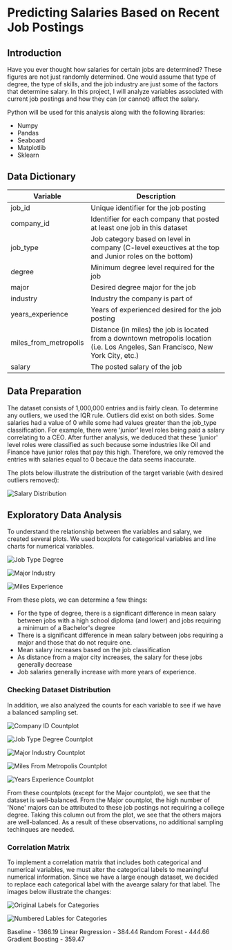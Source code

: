 # Predicting Salaries Based on Recent Job Postings

## Introduction
Have you ever thought how salaries for certain jobs are determined?  These figures are not just randomly determined.  One would assume that type of degree, the type of skills, and the job industry are just some of the factors that determine salary.  In this project, I will analyze variables associated with current job postings and how they can (or cannot) affect the salary.

Python will be used for this analysis along with the following libraries:
- Numpy
- Pandas
- Seaboard
- Matplotlib
- Sklearn

## Data Dictionary
| Variable | Description |
| -------- | ----------- |
| job_id | Unique identifier for the job posting |
| company_id | Identifier for each company that posted at least one job in this dataset |
| job_type | Job category based on level in company (C-level exeuctives at the top and Junior roles on the bottom) |
| degree | Minimum degree level required for the job |
| major | Desired degree major for the job |
| industry | Industry the company is part of |
| years_experience | Years of experienced desired for the job posting |
| miles_from_metropolis | Distance (in miles) the job is located from a downtown metropolis location (i.e. Los Angeles, San Francisco, New York City, etc.) |
| salary | The posted salary of the job |

## Data Preparation
The dataset consists of 1,000,000 entries and is fairly clean.  To determine any outliers, we used the IQR rule.  Outliers did exist on both sides.  Some salaries had a value of 0 while some had values greater than the job_type classification.  For example, there were 'junior' level roles being paid a salary correlating to a CEO.  After further analysis, we deduced that these 'junior' level roles were classified as such because some industries like Oil and Finance have junior roles that pay this high. Therefore, we only removed the entries with salaries equal to 0 becaue the data seems inaccurate.

The plots below illustrate the distribution of the target variable (with desired outliers removed):  

![Salary Distribution](https://user-images.githubusercontent.com/60159655/85882437-1d218400-b794-11ea-84af-44afb11f5abe.png)

## Exploratory Data Analysis
To understand the relationship between the variables and salary, we created several plots.  We used boxplots for categorical variables and line charts for numerical variables.

![Job Type Degree](https://user-images.githubusercontent.com/60159655/85888080-bdc87180-b79d-11ea-8851-73b7f6aace30.png)

![Major Industry](https://user-images.githubusercontent.com/60159655/85888197-f49e8780-b79d-11ea-9a9f-c190ae0c2943.png)

![Miles Experience](https://user-images.githubusercontent.com/60159655/85888643-d71ded80-b79e-11ea-883e-04d103ec0191.png)

From these plots, we can determine a few things:
- For the type of degree, there is a significant difference in mean salary between jobs with a high school diploma (and lower) and jobs requiring a minimum of a Bachelor's degree
- There is a significant difference in mean salary between jobs requiring a major and those that do not require one.
- Mean salary increases based on the job classification
- As distance from a major city increases, the salary for these jobs generally decrease
- Job salaries generally increase with more years of experience. 

### Checking Dataset Distribution
In addition, we also analyzed the counts for each variable to see if we have a balanced sampling set.

![Company ID Countplot](https://user-images.githubusercontent.com/60159655/85899727-5ddcc580-b7b3-11ea-9d98-6b6b93956acb.png)

![Job Type Degree Countplot](https://user-images.githubusercontent.com/60159655/85901493-d8f3ab00-b7b6-11ea-8f93-50e97f6f3813.png)

![Major Industry Countplot](https://user-images.githubusercontent.com/60159655/85901592-04769580-b7b7-11ea-88a3-646c7215939f.png)

![Miles From Metropolis Countplot](https://user-images.githubusercontent.com/60159655/85901753-55868980-b7b7-11ea-9d90-dca09dc036b3.png)

![Years Experience Countplot](https://user-images.githubusercontent.com/60159655/85901825-77800c00-b7b7-11ea-83d4-8cc5650b9c10.png)

From these countplots (except for the Major countplot), we see that the dataset is well-balanced.  From the Major countplot, the high number of 'None' majors can be attributed to these job postings not requiring a college degree.  Taking this column out from the plot, we see that the others majors are well-balanced.  As a result of these observations, no additional sampling techinques are needed.

### Correlation Matrix
To implement a correlation matrix that includes both categorical and numerical variables, we must alter the categorical labels to meaningful numerical information.  Since we have a large enough dataset, we decided to replace each categorical label with the avearge salary for that label.  The images below illustrate the changes:

![Original Labels for Categories](https://user-images.githubusercontent.com/60159655/85904764-6b4b7d00-b7be-11ea-8f09-4543d072e2a6.png)

![Numbered Lables for Categories](https://user-images.githubusercontent.com/60159655/85904619-17409880-b7be-11ea-8280-69a7fbeea1dc.png)




Baseline - 1366.19
Linear Regression - 384.44
Random Forest - 444.66
Gradient Boosting - 359.47
